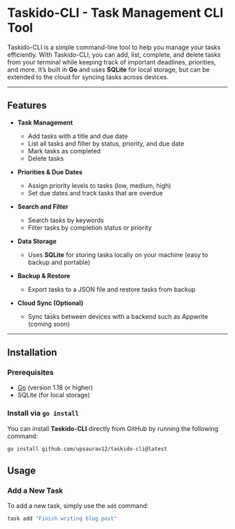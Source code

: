 # Taskido-CLI - Task Management CLI Tool

Taskido-CLI is a simple command-line tool to help you manage your tasks efficiently. With Taskido-CLI, you can add, list, complete, and delete tasks from your terminal while keeping track of important deadlines, priorities, and more. It’s built in **Go** and uses **SQLite** for local storage, but can be extended to the cloud for syncing tasks across devices.

---

## Features

- **Task Management**  
  - Add tasks with a title and due date
  - List all tasks and filter by status, priority, and due date
  - Mark tasks as completed
  - Delete tasks

- **Priorities & Due Dates**  
  - Assign priority levels to tasks (low, medium, high)
  - Set due dates and track tasks that are overdue

- **Search and Filter**  
  - Search tasks by keywords
  - Filter tasks by completion status or priority

- **Data Storage**  
  - Uses **SQLite** for storing tasks locally on your machine (easy to backup and portable)

- **Backup & Restore**  
  - Export tasks to a JSON file and restore tasks from backup

- **Cloud Sync (Optional)**  
  - Sync tasks between devices with a backend such as Appwrite (coming soon)

---

## Installation

### Prerequisites

- [Go](https://golang.org/dl/) (version 1.18 or higher)
- SQLite (for local storage)

### Install via `go install`

You can install **Taskido-CLI** directly from GitHub by running the following command:

```bash
go install github.com/upsaurav12/taskido-cli@latest
````

## Usage

### Add a New Task

To add a new task, simply use the `add` command:

```bash
task add "Finish writing blog post"
```


